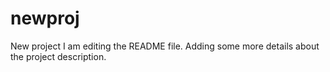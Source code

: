 # newproj
New project
I am editing the README file. Adding some more details about the project description.
